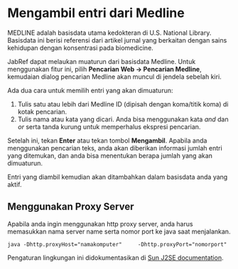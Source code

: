 # Mengambil entri dari Medline

MEDLINE adalah basisdata utama kedokteran di U.S. National Library. Basisdata ini berisi referensi dari artikel jurnal yang berkaitan dengan sains kehidupan dengan konsentrasi pada biomedicine.

JabRef dapat melaukan muaturun dari basisdata Medline. Untuk menggunakan fitur ini, pilih **Pencarian Web -&gt; Pencarian Medline**, kemudaian dialog pencarian Medline akan muncul di jendela sebelah kiri.

Ada dua cara untuk memilih entri yang akan dimuaturun:

1.  Tulis satu atau lebih dari Medline ID (dipisah dengan koma/titik koma) di kotak pencarian.
2.  Tulis nama atau kata yang dicari. Anda bisa menggunakan kata *and* dan *or* serta tanda kurung untuk memperhalus ekspresi pencarian.

Setelah ini, tekan **Enter** atau tekan tombol **Mengambil**. Apabila anda menggunakan pencarian teks, anda akan diberikan informasi jumlah entri yang ditemukan, dan anda bisa menentukan berapa jumlah yang akan dimuaturun.

Entri yang diambil kemudian akan ditambahkan dalam basisdata anda yang aktif.

## Menggunakan Proxy Server

Apabila anda ingin menggunakan http proxy server, anda harus memasukkan nama server name serta nomor port ke java saat menjalankan.

`java -Dhttp.proxyHost="namakomputer"     -Dhttp.proxyPort="nomorport"`

Pengaturan lingkungan ini didokumentasikan di [Sun J2SE documentation](http://docs.oracle.com/javase/1.4.2/docs/guide/net/properties.html).
